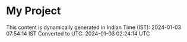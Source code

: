 # My Project

This content is dynamically generated in Indian Time (IST): 2024-01-03 07:54:14 IST
Converted to UTC: 2024-01-03 02:24:14 UTC

